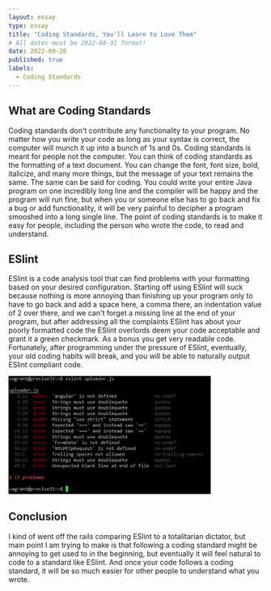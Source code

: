 ```yaml
---
layout: essay
type: essay
title: "Coding Standards, You'll Learn to Love Them"
# All dates must be 2022-08-31 format!
date: 2022-09-20
published: true
labels:
  - Coding Standards
---
```



## What are Coding Standards
Coding standards don't contribute any functionality to your program. No matter how you write your code as long as your syntax is correct, the computer will munch it up into a bunch of 1s and 0s. Coding standards is meant for people not the computer. You can think of coding standards as the formatting of a text document. You can change the font, font size, bold, italicize, and many more things, but the message of your text remains the same. The same can be said for coding. You could write your entire Java program on one incredibly long line and the compiler will be happy and the program will run fine, but when you or someone else has to go back and fix a bug or add functionality, it will be very painful to decipher a program smooshed into a long single line. The point of coding standards is to make it easy for people, including the person who wrote the code, to read and understand.

## ESlint
ESlint is a code analysis tool that can find problems with your formatting based on your desired configuration. Starting off using ESlint will suck because nothing is more annoying than finishing up your program only to have to go back and add a space here, a comma there, an indentation value of 2 over there, and we can't forget a missing line at the end of your program, but after addressing all the complaints ESlint has about your poorly formatted code the ESlint overlords deem your code acceptable and grant it a green checkmark. As a bonus you get very readable code. Fortunately, after programming under the pressure of ESlint, eventually, your old coding habits will break, and you will be able to naturally output ESlint compliant code.

<img width="400px" class="rounded float-start pe-4" src="../img/coding-standards/initial_output.jpg"><br>

## Conclusion
I kind of went off the rails comparing ESlint to a totalitarian dictator, but main point I am trying to make is that following a coding standard might be annoying to get used to in the beginning, but eventually it will feel natural to code to a standard like ESlint. And once your code follows a coding standard, it will be so much easier for other people to understand what you wrote. 
